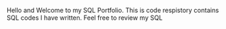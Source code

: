 Hello and Welcome to my SQL Portfolio. This is code respistory contains SQL codes I have written. Feel free to review my SQL
